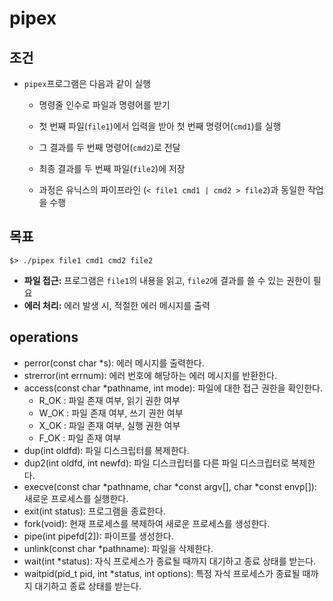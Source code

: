 # pipex

## 조건

- `pipex`프로그램은 다음과 같이 실행

  - 명령줄 인수로 파일과 명령어를 받기
  - 첫 번째 파일(`file1`)에서 입력을 받아 첫 번째 명령어(`cmd1`)를 실행
  - 그 결과를 두 번째 명령어(`cmd2`)로 전달
  - 최종 결과를 두 번째 파일(`file2`)에 저장

  - 과정은 유닉스의 파이프라인 (`< file1 cmd1 | cmd2 > file2`)과 동일한 작업을 수행

## 목표

```shell
$> ./pipex file1 cmd1 cmd2 file2
```

- **파일 접근:** 프로그램은 `file1`의 내용을 읽고, `file2`에 결과를 쓸 수 있는 권한이 필요
- **에러 처리:** 에러 발생 시, 적절한 에러 메시지를 출력

## operations

- perror(const char \*s): 에러 메시지를 출력한다.
- strerror(int errnum): 에러 번호에 해당하는 에러 메시지를 반환한다.
- access(const char \*pathname, int mode): 파일에 대한 접근 권한을 확인한다.
  - R_OK : 파일 존재 여부, 읽기 권한 여부
  - W_OK : 파일 존재 여부, 쓰기 권한 여부
  - X_OK : 파일 존재 여부, 실행 권한 여부
  - F_OK : 파일 존재 여부
- dup(int oldfd): 파일 디스크립터를 복제한다.
- dup2(int oldfd, int newfd): 파일 디스크립터를 다른 파일 디스크립터로 복제한다.
- execve(const char *pathname, char *const argv[], char \*const envp[]): 새로운 프로세스를 실행한다.
- exit(int status): 프로그램을 종료한다.
- fork(void): 현재 프로세스를 복제하여 새로운 프로세스를 생성한다.
- pipe(int pipefd[2]): 파이프를 생성한다.
- unlink(const char \*pathname): 파일을 삭제한다.
- wait(int \*status): 자식 프로세스가 종료될 때까지 대기하고 종료 상태를 받는다.
- waitpid(pid_t pid, int \*status, int options): 특정 자식 프로세스가 종료될 때까지 대기하고 종료 상태를 받는다.
